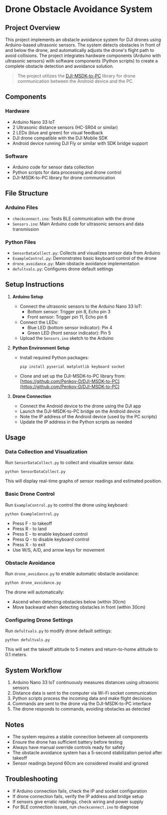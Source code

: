 # Drone Obstacle Avoidance System

## Project Overview

This project implements an obstacle avoidance system for DJI drones using Arduino-based ultrasonic sensors. The system detects obstacles in front of and below the drone, and automatically adjusts the drone's flight path to avoid collisions. The project integrates hardware components (Arduino with ultrasonic sensors) with software components (Python scripts) to create a complete obstacle detection and avoidance solution.

> The project utilizes the [DJI-MSDK-to-PC](https://github.com/Penkov-D/DJI-MSDK-to-PC) library for drone communication between the Android device and the PC.

## Components

### Hardware
- Arduino Nano 33 IoT
- 2 Ultrasonic distance sensors (HC-SR04 or similar)
- 2 LEDs (blue and green) for visual feedback
- DJI drone compatible with the DJI Mobile SDK
- Android device running DJI Fly or similar with SDK bridge support

### Software
- Arduino code for sensor data collection
- Python scripts for data processing and drone control
- DJI-MSDK-to-PC library for drone communication

## File Structure

### Arduino Files
- `checkconnect.ino`: Tests BLE communication with the drone
- `Sensors.ino`: Main Arduino code for ultrasonic sensors and data transmission

### Python Files
- `SensorDataCollect.py`: Collects and visualizes sensor data from Arduino
- `ExampleControl.py`: Demonstrates basic keyboard control of the drone
- `drone_avoidance.py`: Main obstacle avoidance implementation
- `defultvals.py`: Configures drone default settings

## Setup Instructions

1. **Arduino Setup**
   - Connect the ultrasonic sensors to the Arduino Nano 33 IoT:
     - Bottom sensor: Trigger pin 8, Echo pin 3
     - Front sensor: Trigger pin 11, Echo pin 6
   - Connect the LEDs:
     - Blue LED (bottom sensor indicator): Pin 4
     - Green LED (front sensor indicator): Pin 5
   - Upload the `Sensors.ino` sketch to the Arduino

2. **Python Environment Setup**
   - Install required Python packages:
     ```
     pip install pyserial matplotlib keyboard socket
     ```
   - Clone and set up the DJI-MSDK-to-PC library from:
     [https://github.com/Penkov-D/DJI-MSDK-to-PC](https://github.com/Penkov-D/DJI-MSDK-to-PC)

3. **Drone Connection**
   - Connect the Android device to the drone using the DJI app
   - Launch the DJI-MSDK-to-PC bridge on the Android device
   - Note the IP address of the Android device (used by the PC scripts)
   - Update the IP address in the Python scripts as needed

## Usage

### Data Collection and Visualization
Run `SensorDataCollect.py` to collect and visualize sensor data:
```
python SensorDataCollect.py
```
This will display real-time graphs of sensor readings and estimated position.

### Basic Drone Control
Run `ExampleControl.py` to control the drone using keyboard:
```
python ExampleControl.py
```
- Press F - to takeoff  
- Press R - to land  
- Press E - to enable keyboard control  
- Press Q - to disable keyboard control  
- Press X - to exit  
- Use W/S, A/D, and arrow keys for movement

### Obstacle Avoidance
Run `drone_avoidance.py` to enable automatic obstacle avoidance:
```
python drone_avoidance.py
```
The drone will automatically:
- Ascend when detecting obstacles below (within 30cm)
- Move backward when detecting obstacles in front (within 30cm)

### Configuring Drone Settings
Run `defultvals.py` to modify drone default settings:
```
python defultvals.py
```
This will set the takeoff altitude to 5 meters and return-to-home altitude to 0.1 meters.

## System Workflow

1. Arduino Nano 33 IoT continuously measures distances using ultrasonic sensors  
2. Distance data is sent to the computer via Wi-Fi socket communication  
3. Python scripts process the incoming data and make flight decisions  
4. Commands are sent to the drone via the DJI-MSDK-to-PC interface  
5. The drone responds to commands, avoiding obstacles as detected

## Notes

- The system requires a stable connection between all components
- Ensure the drone has sufficient battery before testing
- Always have manual override controls ready for safety
- The obstacle avoidance system has a 5-second stabilization period after takeoff
- Sensor readings beyond 60cm are considered invalid and ignored

## Troubleshooting

- If Arduino connection fails, check the IP and socket configuration
- If drone connection fails, verify the IP address and bridge setup
- If sensors give erratic readings, check wiring and power supply
- For BLE connection issues, run `checkconnect.ino` to diagnose
